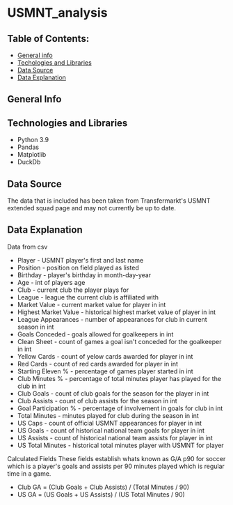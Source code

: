 # USMNT_analysis

## Table of Contents:
* [General info](#general-info)
* [Techologies and Libraries](#technologies-and-libraries)
* [Data Source](#data-source)
* [Data Explanation](#data-explanation)

## General Info



## Technologies and Libraries

* Python 3.9
* Pandas
* Matplotlib
* DuckDb


## Data Source
 The data that is included has been taken from Transfermarkt's USMNT extended squad page and may not currently be up to date.




## Data Explanation
Data from csv
* Player - USMNT player's first and last name
* Position - position on field played as listed
* Birthday - player's birthday in month-day-year
* Age - int of players age
* Club - current club the player plays for
* League - league the current club is affiliated with
* Market Value - current market value for player in int
* Highest Market Value - historical highest market value of player in int
* League Appearances - number of appearances for club in current season in int
* Goals Conceded - goals allowed for goalkeepers in int
* Clean Sheet - count of games a goal isn't conceded for the goalkeeper in int
* Yellow Cards - count of yelow cards awarded for player in int
* Red Cards - count of red cards awarded for player in int
* Starting Eleven % - percentage of games player started in int
* Club Minutes % - percentage of total minutes player has played for the club in int
* Club Goals - count of club goals for the season for the player in int
* Club Assists - count of club assists for the season in int
* Goal Participation % - percentage of involvement in goals for club in int
* Total Minutes - minutes played for club during the season in int
* US Caps - count of official USMNT appearances for player in int
* US Goals - count of historical  national team goals for player in int
* US Assists - count of historical national team assists for player in int
* US Total Minutes - historical total minutes player with USMNT for player

Calculated Fields
These fields establish whats known as G/A p90 for soccer which is a player's goals and assists per 90 minutes played which is regular time in a game.

* Club GA = (Club Goals + Club Assists) / (Total Minutes / 90)
* US GA = (US Goals + US Assists) / (US Total Minutes / 90)


        